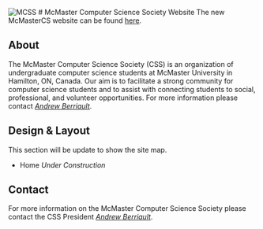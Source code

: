 ![MCSS][logo] # McMaster Computer Science Society Website
The new McMasterCS website can be found [here][weblink].

## About
The McMaster Computer Science Society (CSS) is an organization of undergraduate computer science students at McMaster University in Hamilton, ON, Canada. Our aim is to facilitate a strong community for computer science students and to assist with connecting students to social, professional, and volunteer opportunities. For more information please contact *[Andrew Berriault][email]*.

## Design & Layout
This section will be update to show the site map.
- Home *Under Construction*

## Contact
For more information on the McMaster Computer Science Society please contact the CSS President *[Andrew Berriault][email]*.

[email]: mailto:css@mcmaster.ca?subject=A%20Message%20From%Github
[weblink]: https://mcss.mcmaster.ca
[logo]: https://github.com/McMasterCS/Website_v2017/media/css.png
